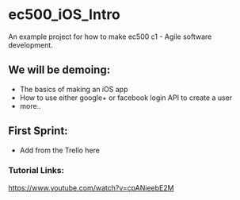 # ec500_iOS_Intro
An example project for how to make ec500 c1 - Agile software development.  

## We will be demoing:
* The basics of making an iOS app
* How to use either google+ or facebook login API to create a user 
* more..

## First Sprint:
* Add from the Trello here

### Tutorial Links:
https://www.youtube.com/watch?v=cpANieebE2M
